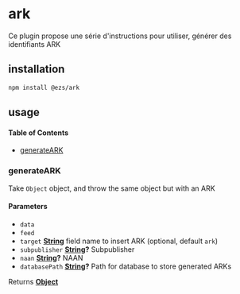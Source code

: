 # ark

Ce plugin propose une série d'instructions pour utiliser, générer des identifiants ARK

## installation

```bash
npm install @ezs/ark
```

## usage

<!-- Generated by documentation.js. Update this documentation by updating the source code. -->

#### Table of Contents

-   [generateARK](#generateark)

### generateARK

Take `Object` object, and throw the same object but with an ARK

#### Parameters

-   `data`  
-   `feed`  
-   `target` **[String](https://developer.mozilla.org/docs/Web/JavaScript/Reference/Global_Objects/String)** field name to insert ARK (optional, default `ark`)
-   `subpublisher` **[String](https://developer.mozilla.org/docs/Web/JavaScript/Reference/Global_Objects/String)?** Subpublisher
-   `naan` **[String](https://developer.mozilla.org/docs/Web/JavaScript/Reference/Global_Objects/String)?** NAAN
-   `databasePath` **[String](https://developer.mozilla.org/docs/Web/JavaScript/Reference/Global_Objects/String)?** Path for database to store generated ARKs

Returns **[Object](https://developer.mozilla.org/docs/Web/JavaScript/Reference/Global_Objects/Object)** 
